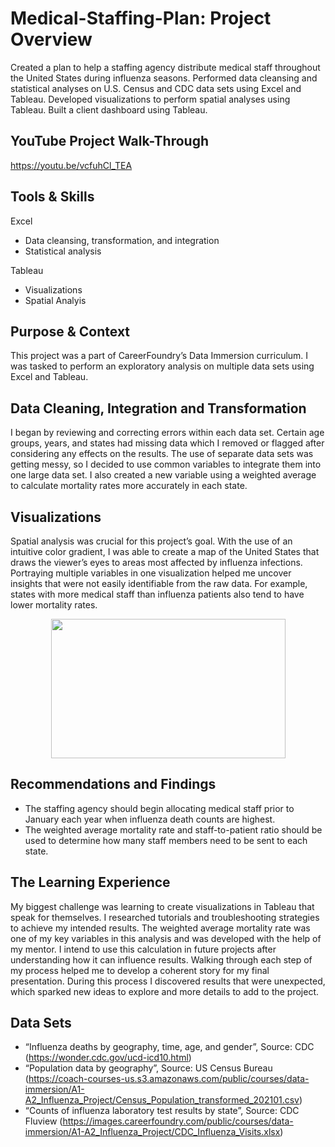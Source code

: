 # Medical-Staffing-Plan: Project Overview
Created a plan to help a staffing agency distribute medical staff throughout the United States during influenza seasons.
Performed data cleansing and statistical analyses on U.S. Census and CDC data sets using Excel and Tableau.
Developed visualizations to perform spatial analyses using Tableau.
Built a client dashboard using Tableau.

## YouTube Project Walk-Through
https://youtu.be/vcfuhCl_TEA

## Tools & Skills
Excel
* Data cleansing, transformation, and integration
* Statistical analysis
  
Tableau
* Visualizations
* Spatial Analyis

## Purpose & Context
This project was a part of CareerFoundry’s Data Immersion curriculum.
I was tasked to perform an exploratory analysis on multiple data sets using Excel and Tableau.

## Data Cleaning, Integration and Transformation
I began by reviewing and correcting errors within each data set. Certain age groups, years, and states had missing data which I removed or flagged after considering any effects on the results.
The use of separate data sets was getting messy, so I decided to use common variables to integrate them into one large data set. I also created a new variable using a weighted average to calculate mortality rates more 
accurately in each state.

## Visualizations
Spatial analysis was crucial for this project’s goal. With the use of an intuitive color gradient, I was able to create a map of the United States that draws the viewer’s eyes to areas most affected by influenza 
infections. Portraying multiple variables in one visualization helped me uncover insights that were not easily identifiable from the raw data. For example, states with more medical staff than influenza patients also 
tend to have lower mortality rates.
<p align="center">
  <img src="https://github.com/ke177409/Medical-Staffing-Plan/assets/118031032/a725ebdd-f43c-4ba7-af73-8a44ff0f1b08" width="375" height="223"/>
</p>

## Recommendations and Findings
* The staffing agency should begin allocating medical staff prior to January each year when influenza death counts are highest.
* The weighted average mortality rate and staff-to-patient ratio should be used to determine how many staff members need to be sent to each state.

## The Learning Experience
My biggest challenge was learning to create visualizations in Tableau that speak for themselves. I researched tutorials and troubleshooting strategies to achieve my intended results.
The weighted average mortality rate was one of my key variables in this analysis and was developed with the help of my mentor. I intend to use this calculation in future projects after understanding how it can 
influence results.
Walking through each step of my process helped me to develop a coherent story for my final presentation. During this process I discovered results that were unexpected, which sparked new ideas to explore and more 
details to add to the project.

## Data Sets
* “Influenza deaths by geography, time, age, and gender”, Source: CDC (https://wonder.cdc.gov/ucd-icd10.html)
* “Population data by geography”, Source: US Census Bureau (https://coach-courses-us.s3.amazonaws.com/public/courses/data-immersion/A1-A2_Influenza_Project/Census_Population_transformed_202101.csv)
* “Counts of influenza laboratory test results by state”, Source: CDC Fluview (https://images.careerfoundry.com/public/courses/data-immersion/A1-A2_Influenza_Project/CDC_Influenza_Visits.xlsx)
